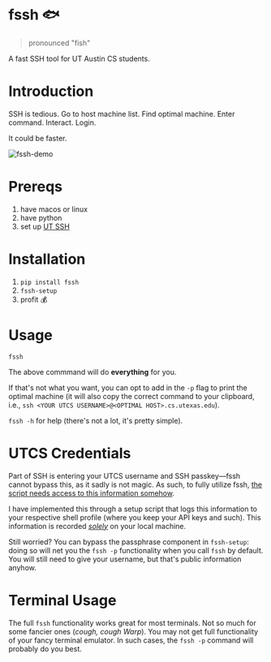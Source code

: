 # fssh 🐟

> pronounced "fish"

A fast SSH tool for UT Austin CS students.

# Introduction

SSH is tedious. Go to host machine list. Find optimal machine. Enter command. Interact. Login.

It could be faster.

![fssh-demo](https://github.com/migopp/fssh/assets/128272843/7f4c80c1-f871-438b-b1ee-99a1108de418)

# Prereqs

1. have macos or linux
2. have python
3. set up [UT SSH](https://www.cs.utexas.edu/facilities-documentation/ssh-keys-cs-mac-and-linux)

# Installation

1. `pip install fssh`
2. `fssh-setup`
3. profit 💰

# Usage

```
fssh
```

The above commmand will do __everything__ for you.

If that's not what you want, you can opt to add in the `-p` flag to print the optimal machine (it will also copy the correct command to your clipboard, i.e., `ssh <YOUR UTCS USERNAME>@<OPTIMAL HOST>.cs.utexas.edu`).

`fssh -h` for help (there's not a lot, it's pretty simple).

# UTCS Credentials

Part of SSH is entering your UTCS username and SSH passkey—fssh cannot bypass this, as it sadly is not magic. As such, to fully utilize fssh, [the script needs access to this information somehow](https://github.com/migopp/fssh/blob/main/src/fssh/__main__.py).

I have implemented this through a setup script that logs this information to your respective shell profile (where you keep your API keys and such). This information is recorded [_solely_](https://github.com/migopp/fssh/blob/main/src/fssh/setup.py) on your local machine.

Still worried? You can bypass the passphrase component in `fssh-setup`: doing so will net you the `fssh -p` functionality when you call `fssh` by default. You will still need to give your username, but that's public information anyhow.

# Terminal Usage

The full `fssh` functionality works great for most terminals. Not so much for some fancier ones (_cough, cough Warp_). You may not get full functionality of your fancy terminal emulator. In such cases, the `fssh -p` command will probably do you best.
